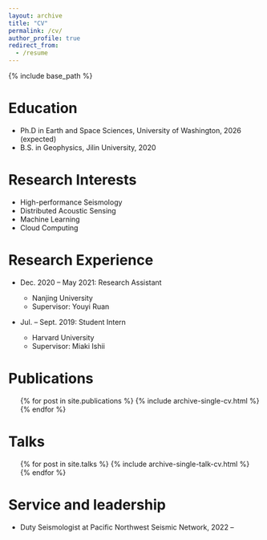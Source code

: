 ```yaml
---
layout: archive
title: "CV"
permalink: /cv/
author_profile: true
redirect_from:
  - /resume
---
```


{% include base_path %}

Education
======
* Ph.D in Earth and Space Sciences, University of Washington, 2026 (expected)
* B.S. in Geophysics, Jilin University, 2020

Research Interests
======
* High-performance Seismology
* Distributed Acoustic Sensing
* Machine Learning
* Cloud Computing


Research Experience
======
* Dec. 2020 – May 2021: Research Assistant
  * Nanjing University
  * Supervisor: Youyi Ruan

* Jul. – Sept. 2019: Student Intern
  * Harvard University
  * Supervisor: Miaki Ishii

Publications
======
  <ul>{% for post in site.publications %}
    {% include archive-single-cv.html %}
  {% endfor %}</ul>
  
Talks
======
  <ul>{% for post in site.talks %}
    {% include archive-single-talk-cv.html %}
  {% endfor %}</ul>
  
Service and leadership
======
* Duty Seismologist at Pacific Northwest Seismic Network, 2022 – 
